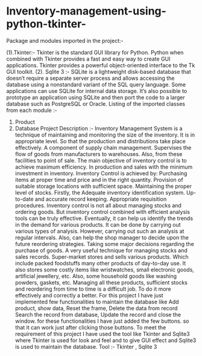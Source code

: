 # Inventory-management-using-python-tkinter-
Package and modules imported in the project:-

(1).Tkinter:- Tkinter is the standard GUI library for Python. Python when combined with Tkinter provides a fast and easy way to create GUI applications. Tkinter provides a powerful object-oriented interface to the Tk GUI toolkit.
(2). Sqlite 3 :- SQLite is a lightweight disk-based database that doesn’t require a separate server process and allows accessing the database using a nonstandard variant of the SQL query language. Some applications can use SQLite for internal data storage. It’s also possible to prototype an application using SQLite and then port the code to a larger database such as PostgreSQL or Oracle. 
Listing of the imported classes from each module :-
1.	Product
2.	Database
Project Description :-
Inventory Management System is a technique of maintaining and monitoring the size of the inventory. It is in appropriate level. So that the production and distributions take place effectively. A component of supply chain management. Supervises the flow of goods from manufacturers to warehouses. Also, from these facilities to point of sale. The main objective of inventory control is to achieve maximum efficiency. In production and sales with the minimum investment in inventory.
Inventory Control is achieved by: Purchasing items at proper time and price and in the right quantity. Provision of suitable storage locations with sufficient space. Maintaining the proper level of stocks. Firstly, the Adequate inventory identification system. Up-to-date and accurate record keeping. Appropriate requisition procedures.
Inventory control is not all about managing stocks and ordering goods. But inventory control combined with efficient analysis tools can be truly effective. Eventually, it can help us identify the trends in the demand for various products. It can be done by carrying out various types of analysis. However, carrying out such an analysis at regular intervals. Also, can help the shop manager to decide upon the future reordering strategies. Taking some major decisions regarding the purchase of goods.
A very useful technique for managing stocks and sales records. Super-market stores and sells various products. Which include packed foodstuffs many other products of day-to-day use. It also stores some costly items like wristwatches, small electronic goods, artificial jewellery, etc. Also, some household goods like washing powders, gaskets, etc. Managing all these products, sufficient stocks and reordering from time to time is a difficult job. To do it more effectively and correctly a better.
For this project I have just implemented few functionalities to maintain the database like Add product, show data, Reset the frame, Delete the data from record Search the record from database, Update the record and close the window. for these functionalities I have just added the few buttons. so that it can work just after clicking those buttons.
To meet the requirement of this project I have used the tool like Tkinter and Sqlite3 where Tkinter is used for  look and feel and to give GUI effect and Sqlite3 is used to maintain the database.
Tool :- Tkinter , Sqlite 3
